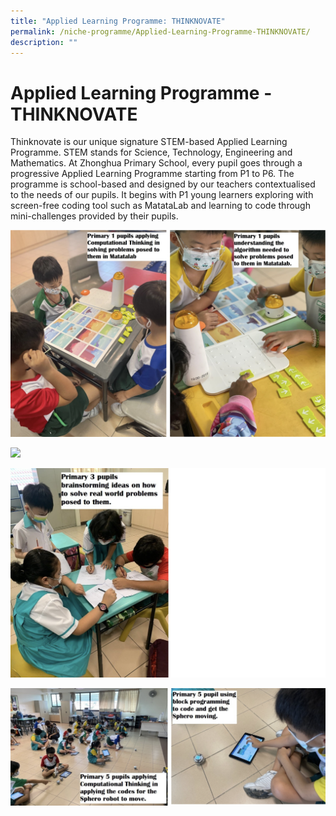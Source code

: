 ```yaml
---
title: "Applied Learning Programme: THINKNOVATE"
permalink: /niche-programme/Applied-Learning-Programme-THINKNOVATE/
description: ""
---
```

Applied Learning Programme - THINKNOVATE
========================================
Thinknovate is our unique signature STEM-based Applied Learning Programme. STEM stands for Science, Technology, Engineering and Mathematics. At Zhonghua Primary School, every pupil goes through a progressive Applied Learning Programme starting from P1 to P6. The programme is school-based and designed by our teachers contextualised to the needs of our pupils. It begins with P1 young learners exploring with screen-free coding tool such as MatataLab and learning to code through mini-challenges provided by their pupils.

![](/images/ALP1.png)

![](/images/ALP2.png)

![](/images/ALP3.png)

![](/images/ALP4.png)